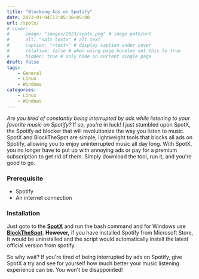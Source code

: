 ```yaml
---
title: "Blocking Ads on Spotify"
date: 2023-01-04T13:05:38+05:00
url: /spotx/
# cover:
#      image: "images/2023/spotx.png" # image path/url
#      alt: "<alt text>" # alt text
#      caption: "<text>" # display caption under cover
#      relative: false # when using page bundles set this to true
#      hidden: true # only hide on current single page
draft: false
tags:
    - General
    - Linux
    - Windows
categories:
    - Linux
    - Windows
---
```

*Are you tired of constantly being interrupted by ads while listening to your favorite music on Spotify?* If so, you're in luck! I just stumbled upon SpotX, the Spotify ad blocker that will revolutionize the way you listen to music.\
SpotX and BlockTheSpot are simple, lightweight tools that blocks all ads on Spotify, allowing you to enjoy uninterrupted music all day long. With SpotX, you no longer have to put up with annoying ads or pay for a premium subscription to get rid of them. Simply download the tool, run it, and you're good to go.

### Prerequisite
- Spotify
- An internet connection

### Installation

Just goto to the [**SpotX**](https://github.com/SpotX-CLI/SpotX-Linux) and run the bash command and for Windows use [**BlockTheSpot**](https://github.com/mrpond/BlockTheSpot).
**However,** if you have installed Spotify from Microsoft Store, It would be uninstalled and the script would automatically install the latest official version from spotify.


So why wait? If you're tired of being interrupted by ads on Spotify, give SpotX a try and see for yourself how much better your music listening experience can be. You won't be disappointed!
